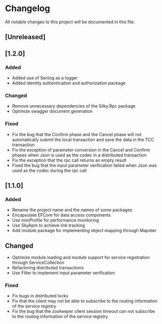 # Changelog
All notable changes to this project will be documented in this file.

## [Unreleased]

## [1.2.0]

### Added
- Added use of Serilog as a logger
- Added identity authentication and authorization package

### Changed
- Remove unnecessary dependencies of the Silky.Rpc package
- Optimize swagger document generation

### Fixed
- Fix the bug that the Confirm phase and the Cancel phase will not automatically submit the local transaction and save the data in the TCC transaction
- Fix the exception of parameter conversion in the Cancel and Confirm phases when Json is used as the codec in a distributed transaction
- Fix the exception that the rpc call returns an empty result
- Fixed the bug that the input parameter verification failed when Json was used as the codec during the rpc call  

## [1.1.0]

### Added
- Rename the project name and the names of some packages
- Encapsulate EFCore for data access components
- Use miniProfile for performance monitoring
- Use SkyApm to achieve link tracking
- Add module package for implementing object mapping through Mapster

## Changed
- Optimize module loading and module support for service registration through ServiceCollection
- Refactoring distributed transactions
- Use Filter to implement input parameter verification

### Fixed
- Fix bugs in distributed locks
- Fix that the client may not be able to subscribe to the routing information of the service registry
- Fix the bug that the zookeeper client session timeout can not subscribe to the routing information of the service registry